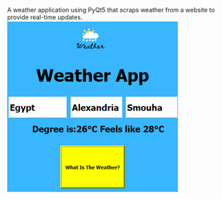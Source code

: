 A weather application using PyQt5 that scraps weather from a website to provide real-time updates.
![alt text](https://github.com/MazenNassar/Weather-App/blob/main/image.png?raw=true)
